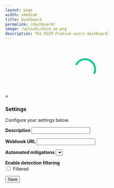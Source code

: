 ```yaml
---
layout: page
width: xmedium
title: Dashboard
permalink: /dashboard/
image: /uploads/dscm_sm.png
description: The DSCM Premium users dashboard.
---
```

<link rel="stylesheet" href="https://cdn.datatables.net/1.13.6/css/jquery.dataTables.min.css">
<link rel="stylesheet" href="/assets/css/dashboard.css">
<script type="text/javascript" src="https://cdn.datatables.net/1.13.6/js/jquery.dataTables.min.js"></script>
<script type="text/javascript" src="/assets/js/dashboard.js"></script>

<p>
<div id="dashboardButtons" hidden>
<button class="uk-button uk-button-premium" onclick="showOrderOverview()">
  New order
</button>&nbsp;
<button class="uk-button uk-button-primary" onclick="showDetectionsOverview()">
  Detections overview
</button>&nbsp;
<button class="uk-button uk-button-primary" onclick="showInstallationsOverview()">
  Installations overview
</button>&nbsp;
<button class="uk-button uk-button-primary" onclick="showTools()">
  Tools
</button>&nbsp;
{% if jekyll.environment != 'enterprise' %}
<button id="subscription_button" class="uk-button uk-button-primary" onclick="location.href='https://billing.stripe.com/p/login/3cs18a29O1kk7zq4gg'">
  Manage subscription
</button>&nbsp;
{% endif %}
<button class="uk-button uk-button-danger">
  <a href="/contact" style="color: #fff; border-bottom:0px">Need help?</a>
</button>
</div>
</p>

<script>
  let token;
  var u = "https://" + domain + "/dashboard";
  window.addEventListener('load', (event) => {
    loadData();
  });
</script>

<div id="dashboardTitle" hidden>
<h2>My Dashboard</h2>
</div>
<div class="" style="height:150px;width:150px; margin:auto" id="loader">
<svg version="1.1" id="L9" xmlns="http://www.w3.org/2000/svg" xmlns:xlink="http://www.w3.org/1999/xlink" x="0px" y="0px"
  viewBox="0 0 100 100" enable-background="new 0 0 0 0" xml:space="preserve">
    <path fill="#05c896" d="M73,50c0-12.7-10.3-23-23-23S27,37.3,27,50 M30.9,50c0-10.5,8.5-19.1,19.1-19.1S69.1,39.5,69.1,50">
      <animateTransform 
         attributeName="transform" 
         attributeType="XML" 
         type="rotate"
         dur="0.7s" 
         from="0 50 50"
         to="360 50 50" 
         repeatCount="indefinite" />
  </path>
</svg>

</div>
<div id="table" hidden>
<table id="history_table" class="stripe" style="width:100%">
    <thead>
        <tr>
            <th>Last update</th>
            <th>Clone</th>
            <th>Cloned website</th>
            <th>Statistics</th>
            <th>Automated analysis</th>
            <th>Mitigate threat</th>
            <th>Status</th>
        </tr>
    </thead>
</table>

<table id="installations_table" class="stripe" style="width:100%">
    <thead>
        <tr>
            <th>Protected website</th>
            <th>Personal link</th>
            <th>Description</th>
            <th>Status</th>
            <th>Settings</th>
        </tr>
    </thead>
</table>

<div id="users">
  <table id="users_table" class="stripe" style="width:100%">
      <thead>
          <tr>
              <th>Username</th>
              <th>Remove</th>
          </tr>
      </thead>
  </table>
  <form id="addUser">
    <input class="uk-input uk-form-width-medium" type="text" id="userInput" placeholder="Enter email">
    <button class="uk-button uk-button-premium" type="submit">Add user</button>
  </form>
  <script>
    document.getElementById('addUser').addEventListener('submit', function(event) {
      event.preventDefault();

      const userInput = document.getElementById('userInput');
      const email = userInput.value;

      if (!validateEmail(email)) {
          alert('Please enter a valid email address.');
          return;
      }

      addUser(token);
    });
  </script>
</div>

{% if jekyll.environment == 'enterprise' %}
<div id="order" style="width:100%">
  <p>Add a new link below:</p>
  <form id="addWebsiteForm">
    <input class="uk-input uk-form-width-medium" type="text" id="domainInput" placeholder="Enter domain">
    <button class="uk-button uk-button-premium" type="submit">Add website</button>
  </form>
  <script>
    document.getElementById('addWebsiteForm').addEventListener('submit', function(event) {
      event.preventDefault();
      addPlan(token);
    });
  </script>
</div>
{% else %}
<div id="order" style="width:100%">
  <p>Order a new Premium plan using the form below:</p>
  <form id="addWebsiteForm">
    <input class="uk-input uk-form-width-medium" type="text" id="domainInput" placeholder="Enter domain">
    <button class="uk-button uk-button-premium" type="submit">Add website</button>
  </form>
  <script>
    document.getElementById('addWebsiteForm').addEventListener('submit', function(event) {
      event.preventDefault();
      addPlan(token);
    });
  </script>
  <p>
    Total: <span id="total">€10 / month</span>
  </p>
  <p>
    <div id="submitButton"><a id="price_period" class="uk-button uk-button-success" style="font-size: 1.125rem; color: #ffffff; border-bottom: 0px" onclick="togglePeriod()">Pay Annually</a>
    </div>
  </p>
</div>
{% endif %}

<div id="tools" style="width:100%">
  <p>We offer tools to test our service:</p>
  <ul>
    <li><a href="https://microsoft.dscm.dev" target="_blank">Microsoft AITM Detection tester</a></li>
  </ul>
</div>
</div>

<!-- Settings Modal -->
<div id="myModal" class="modal">
  <div class="modal-content">
    <span class="close">&times;</span>
    <form id="settingsForm">
        <p>
            <h3>Settings</h3>
        </p>
        <p>Configure your settings below.</p>
        <input class="uk-input uk-border-rounded" type="text" id="site" name="site" style="display: none;">
        <p>
            <b>Description</b>
            <input class="uk-input uk-border-rounded" type="text" id="description" name="description">
        </p>
        <p>
            <b>Webhook URL <span id="webhook_enabled"></span></b>
            <input class="uk-input uk-border-rounded" type="text" id="webhookURL" name="webhookURL">
        </p>
        <p>
            <b>Automated mitigations <span id="auto_mitigate_enabled"></span></b>
            <select id="mitigationDropdown" class="uk-select"></select>
        </p>
        <p>
            <b>Enable detection filtering <span id="filtering_enabled"></span></b>
            <br>
            <label for="filtered">
                <input type="checkbox" id="filtered" name="filtered"> Filtered
            </label>
        </p>
        <button class="uk-button uk-button-primary" onclick="storeSettingsForm(document.getElementById('site').value, document.getElementById('webhookURL').value, token, event, document.getElementById('mitigationDropdown').value, document.getElementById('description').value, document.getElementById('filtered').checked)">Save</button>
        <p id="messageLabel"></p>
    </form>
<script>
  // Get the modal
  var modal = document.getElementById("myModal");

  // Get the <span> element that closes the modal
  var span = document.getElementsByClassName("close")[0];

  // When the user clicks on <span> (x), close the modal
  span.onclick = function() {
    //modal.style.display = "none";
    location.reload();
  }

  // When the user clicks anywhere outside of the modal, close it
  window.onclick = function(event) {
    if (event.target == modal) {
      //modal.style.display = "none";
      location.reload();
    }
  }
</script>

<script>
  function openModal(id, webhook, mitigations, mitigated, filtered, description) {
    modal.style.display = "block";

    var span = document.getElementById('webhook_enabled');
    if (webhook) {
        span.innerHTML = '<font color="green">[ENABLED]</font>';
    } else {
        span.innerHTML = '<font color="red">[DISABLED]</font>';
    }

    var span = document.getElementById('auto_mitigate_enabled');
    if (mitigated) {
        span.innerHTML = '<font color="green">[ENABLED]</font>';
    } else {
        span.innerHTML = '<font color="red">[DISABLED]</font>';
    }

    var span = document.getElementById('filtering_enabled');
    var filtered_checkbox = document.getElementById("filtered");
    if ((filtered === "true") || (filtered === "")) {
        span.innerHTML = '<font color="green">[ENABLED]</font>';
        filtered_checkbox.checked = true;
    } else {
        span.innerHTML = '<font color="red">[DISABLED]</font>';
        filtered_checkbox.checked = false;
    }

    var dropdown = document.getElementById('mitigationDropdown');
    // Add an empty option
    var emptyOption = document.createElement('option');
    emptyOption.text = '';
    emptyOption.value = '';
    dropdown.add(emptyOption);

    var option = document.createElement('option');
    option.text = mitigations;
    option.value = mitigations;
    dropdown.add(option);

    document.getElementById('site').value = id;
    document.getElementById('webhookURL').value = webhook;
    document.getElementById('description').value = description;

    for (var i = 0; i < dropdown.options.length; i++) {
      if (dropdown.options[i].text === mitigated) {
        dropdown.selectedIndex = i;
        break;
      }
    }
}
</script>